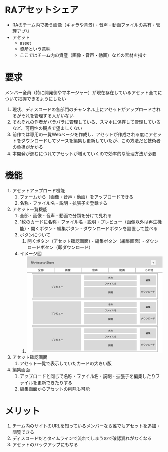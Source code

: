 # RAアセットシェア

- RAのチーム内で扱う画像（キャラや背景）・音声・動画ファイルの共有・管理アプリ
- アセット
  - asset
  - 資産という意味
  - ここではチーム内の資産（画像・音声・動画）などの素材を指す

# 要求

メンバー全員（特に開発側やマネージャー）が現在存在しているアセット全てについて把握できるようにしたい

1. 現状、ディスコードの各部門のチャンネル上にアセットがアップロードされるがそれを管理する人がいない
2. それぞれの作者がバラバラに管理している、スマホに保存して管理しているなど、可用性の観点で望ましくない
3. 前作では専用の一覧Webページを作成し、アセットが作成される度にアセットをダウンロードしてソースを編集し更新していたが、この方法だと技術者の負担がかかる
4. 本開発が進むにつれてアセットが増えていくので効率的な管理方法が必要

# 機能

1. アセットアップロード機能
   1. フォームから（画像・音声・動画）をアップロードできる
   2. 名称・ファイル名・説明・拡張子を登録する
2. アセット一覧機能
   1. 全部・画像・音声・動画で分類を分けて見れる
   2. 1枚のカードに名称・ファイル名・説明・プレビュー（画像以外は再生機能）・開くボタン・編集ボタン・ダウンロードボタンを設置して並べる
   3. ボタンについて
      1. 開くボタン（アセット確認画面）・編集ボタン（編集画面）・ダウンロードボタン（即ダウンロード）
   4. イメージ図
      1. [![アセット一覧イメージ図](./src/Desktop.png)](https://www.figma.com/proto/JkvCZGMyVh4pMD01SV37ai/ra-assets-share?node-id=2%3A2&scaling=min-zoom&page-id=0%3A1)
3. アセット確認画面
   1. アセット一覧で表示していたカードの大きい版
4. 編集画面
   1. アップロードと同じで名称・ファイル名・説明・拡張子を編集したりファイルを更新できたりする
   2. 編集画面からアセットの削除も可能

# メリット

1. チーム内のサイトのURLを知っているメンバーなら誰でもアセットを追加・閲覧できる
2. ディスコードだとタイムラインで流れてしまうので確認漏れがなくなる
3. アセットのバックアップにもなる